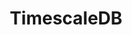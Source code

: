 ---
draft: false
title: TimescaleDB
content:
  id: timescaledb
  name: TimescaleDB
  logo: /images/databases/relational-databases/timescaledb/logo.png
  website: https://www.timescale.com/
  iframe_website: /website-iframe/databases/relational-databases/timescaledb
  dashboardImage: /images/databases/relational-databases/timescaledb/screenshot-1.jpg
  short_description: TimescaleDB is the leading open-source relational database with support for time-series data.
  description: TimescaleDB is  an open-source database designed to make SQL scalable for time-series data. It is engineered up from PostgreSQL and packaged as a PostgreSQL extension, providing automatic partitioning across time and space (partitioning key), as well as full SQL support.
  features:
    - title: Supercharged PostgreSQL
      description: "With TimescaleDB, you can rely on the same PostgreSQL you're familiar with, with full SQL, rock-solid reliability, and a massive ecosystem."
    - title: Accelerated performance
      description: You can achieve 10-100x faster queries than with PostgreSQL, InfluxDB and MongoDB, and benefit from native optimizations for time-series.
    - title: Massive scale
      description: TimescaleDB allows you to write millions of data points per second per node. You can horizontally scale to petabytes, and need not worry about cardinality.
    - title: Relational & time-series combined
      description: Since SQL JOINS are natively supported in TimescaleDB, data from different sources can be combined at query time (e.g. combining relational data stored in PostgreSQL tables with time-series data stored in TimescaleDB hypertables). This ability to store relational data alongside time-series data enables developers to simplify their stack, potentially reducing complex polyglot architectures to a single operational analytical database. This enables you to build more powerful applications.
  screenshots:
    - /images/databases/relational-databases/timescaledb/screenshot-1.jpg
    - /images/databases/relational-databases/timescaledb/screenshot-2.jpg
---